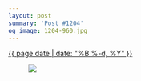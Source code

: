 ```yaml
---
layout: post
summary: 'Post #1204'
og_image: 1204-960.jpg
---
```


<p>
 <time>
  <a href="/1204">
   {{ page.date | date: "%B %-d, %Y" }}
  </a>
 </time>
 <a href="/1204">
  <figure data-taken="9/21/2020">
   <img sizes="(min-width: 700px) 50vw, calc(100vw - 2rem)" src="{{ site.assets_url }}/1204-480.jpg" srcset="{{ site.assets_url }}/1204-240.jpg 240w, {{ site.assets_url }}/1204-480.jpg 480w, {{ site.assets_url }}/1204-720.jpg 720w, {{ site.assets_url }}/1204-960.jpg 960w"/>
  </figure>
 </a>
</p>
